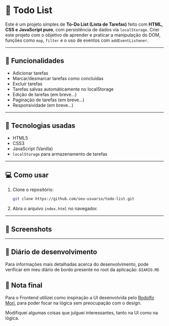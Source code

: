 # 📝 Todo List

Este é um projeto simples de **To-Do List (Lista de Tarefas)** feito com **HTML, CSS e JavaScript puro**, com persistência de dados via `localStorage`. Criei este projeto com o objetivo de aprender e praticar a manipulação do DOM, funções como `map`, `filter` e o uso de eventos com `addEventListener`.

---

## 🚀 Funcionalidades

- Adicionar tarefas
- Marcar/desmarcar tarefas como concluídas
- Excluir tarefas
- Tarefas salvas automáticamente no localStorage
- Edição de tarefas (em breve...)
- Paginação de tarefas (em breve...)
- Responsividade (em breve...)

---

## 🧠 Tecnologias usadas

- HTML5
- CSS3
- JavaScript (Vanilla)
- `localStorage` para armazenamento de tarefas

---

## 💻 Como usar

1. Clone o repositório:
   ```bash
   git clone https://github.com/seu-usuario/todo-list.git
   ```

2. Abra o arquivo `index.html` no navegador.

---

## 📸 Screenshots

---

## 📒 Diário de desenvolvimento

Para informações mais detalhadas acerca do desenvolvimento, pode verificar em meu diário de bordo presente no root da aplicação: `DIARIO.MD`

## 📌 Nota final

Para o Frontend utilizei como inspiração a UI desenvolvida pelo [Rodolfo Mori](https://www.youtube.com/watch?v=k0roUpojoSE), para poder focar na lógica sem preocupação com o design.

Modifiquei algumas coisas que julguei interessantes, tanto na UI como na lógica.